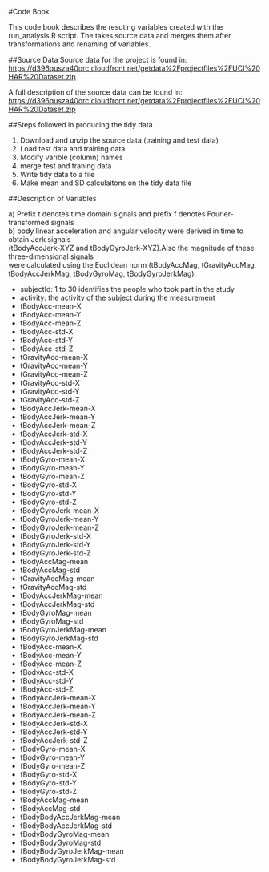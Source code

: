 #Code Book

This code book describes the resuting variables created with the run_analysis.R script.
The takes source data and merges them after transformations and renaming of variables.

##Source Data
Source data for the project is found in:
https://d396qusza40orc.cloudfront.net/getdata%2Fprojectfiles%2FUCI%20HAR%20Dataset.zip

A full description of the source data can be found in:
https://d396qusza40orc.cloudfront.net/getdata%2Fprojectfiles%2FUCI%20HAR%20Dataset.zip  

##Steps followed in producing the tidy data
1. Download and unzip the source data (training and test data)
2. Load test data and training data
3. Modify varible (column) names
4. merge test and traning data
5. Write tidy data to a file
6. Make mean and SD calculaitons on the tidy data file

##Description of Variables

a) Prefix t denotes time domain signals and prefix f denotes Fourier-transformed signals    
b) body linear acceleration and angular velocity were derived in time to obtain Jerk signals     
   (tBodyAccJerk-XYZ and tBodyGyroJerk-XYZ).Also the magnitude of these three-dimensional signals   
   were calculated using the Euclidean norm (tBodyAccMag, tGravityAccMag, tBodyAccJerkMag, tBodyGyroMag, tBodyGyroJerkMag).   


   * subjectId: 1 to 30 identifies the people who took part in the study  
   * activity: the activity of the subject during the measurement  
   * tBodyAcc-mean-X  
   * tBodyAcc-mean-Y  
   * tBodyAcc-mean-Z  
   * tBodyAcc-std-X  
   * tBodyAcc-std-Y  
   * tBodyAcc-std-Z    
   * tGravityAcc-mean-X    
   * tGravityAcc-mean-Y    
   * tGravityAcc-mean-Z    
   * tGravityAcc-std-X  
   * tGravityAcc-std-Y  
   * tGravityAcc-std-Z  
   * tBodyAccJerk-mean-X  
   * tBodyAccJerk-mean-Y  
   * tBodyAccJerk-mean-Z  
   * tBodyAccJerk-std-X  
   * tBodyAccJerk-std-Y  
   * tBodyAccJerk-std-Z  
   * tBodyGyro-mean-X  
   * tBodyGyro-mean-Y  
   * tBodyGyro-mean-Z  
   * tBodyGyro-std-X  
   * tBodyGyro-std-Y  
   * tBodyGyro-std-Z  
   * tBodyGyroJerk-mean-X  
   * tBodyGyroJerk-mean-Y  
   * tBodyGyroJerk-mean-Z  
   * tBodyGyroJerk-std-X  
   * tBodyGyroJerk-std-Y  
   * tBodyGyroJerk-std-Z  
   * tBodyAccMag-mean  
   * tBodyAccMag-std  
   * tGravityAccMag-mean  
   * tGravityAccMag-std  
   * tBodyAccJerkMag-mean  
   * tBodyAccJerkMag-std  
   * tBodyGyroMag-mean  
   * tBodyGyroMag-std  
   * tBodyGyroJerkMag-mean  
   * tBodyGyroJerkMag-std  
   * fBodyAcc-mean-X  
   * fBodyAcc-mean-Y  
   * fBodyAcc-mean-Z  
   * fBodyAcc-std-X  
   * fBodyAcc-std-Y  
   * fBodyAcc-std-Z  
   * fBodyAccJerk-mean-X  
   * fBodyAccJerk-mean-Y  
   * fBodyAccJerk-mean-Z  
   * fBodyAccJerk-std-X  
   * fBodyAccJerk-std-Y  
   * fBodyAccJerk-std-Z  
   * fBodyGyro-mean-X  
   * fBodyGyro-mean-Y  
   * fBodyGyro-mean-Z  
   * fBodyGyro-std-X  
   * fBodyGyro-std-Y  
   * fBodyGyro-std-Z  
   * fBodyAccMag-mean  
   * fBodyAccMag-std  
   * fBodyBodyAccJerkMag-mean  
   * fBodyBodyAccJerkMag-std  
   * fBodyBodyGyroMag-mean  
   * fBodyBodyGyroMag-std  
   * fBodyBodyGyroJerkMag-mean  
   * fBodyBodyGyroJerkMag-std  
